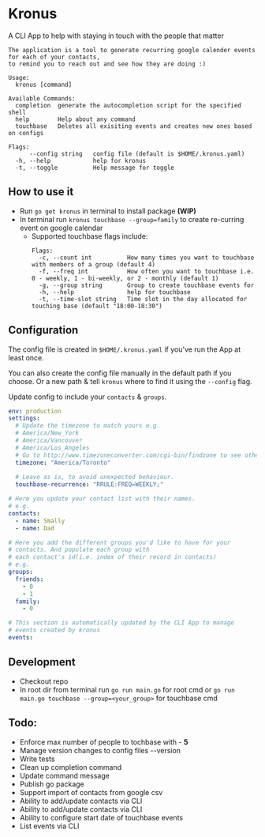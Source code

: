 # Kronus
A CLI App to help with staying in touch with the people that matter
```
The application is a tool to generate recurring google calender events for each of your contacts,
to remind you to reach out and see how they are doing :)

Usage:
  kronus [command]

Available Commands:
  completion  generate the autocompletion script for the specified shell
  help        Help about any command
  touchbase   Deletes all exisiting events and creates new ones based on configs

Flags:
      --config string   config file (default is $HOME/.kronus.yaml)
  -h, --help            help for kronus
  -t, --toggle          Help message for toggle
```

## How to use it
- Run `go get kronus` in terminal to install package **(WIP)**
- In terminal run `kronus touchbase --group=family` to create re-curring event on google calendar
  - Supported touchbase flags include:
    ```
    Flags:
      -c, --count int          How many times you want to touchbase with members of a group (default 4)
      -f, --freq int           How often you want to touchbase i.e. 0 - weekly, 1 - bi-weekly, or 2 - monthly (default 1)
      -g, --group string       Group to create touchbase events for
      -h, --help               help for touchbase
      -t, --time-slot string   Time slot in the day allocated for touching base (default "18:00-18:30")
    ```

## Configuration
The config file is created in `$HOME/.kronus.yaml` if you've run the App at least once.

You can also create the config file manually in the default path if you choose. Or a new path & tell `kronus` where to find it using the `--config` flag.

Update config to include your `contacts` & `groups`. 
  ```yml
  env: production
  settings:
    # Update the timezone to match yours e.g.
    # America/New_York
    # America/Vancouver
    # America/Los_Angeles
    # Go to http://www.timezoneconverter.com/cgi-bin/findzone to see others.
    timezone: "America/Toronto"
    
    # Leave as is, to avoid unexpected behaviour. 
    touchbase-recurrence: "RRULE:FREQ=WEEKLY;"

  # Here you update your contact list with their names.
  # e.g.
  contacts:
    - name: Smally
    - name: Dad

  # Here you add the different groups you'd like to have for your
  # contacts. And populate each group with 
  # each contact's id(i.e. index of their record in contacts)
  # e.g. 
  groups:
    friends:
      - 0
      - 1
    family:
      - 0

  # This section is automatically updated by the CLI App to manage
  # events created by kronus
  events:
  ```

## Development
- Checkout repo
- In root dir from terminal run `go run main.go` for root cmd or `go run main.go touchbase --group=<your_group>` for touchbase cmd

## Todo:
* Enforce max number of people to tochbase with - **5**
* Manage version changes to config files --version
* Write tests
* Clean up completion command
* Update command message
* Publish go package
* Support import of contacts from google csv
* Ability to add/update contacts via CLI
* Ability to add/update contacts via CLI
* Ability to configure start date of touchbase events
* List events via CLI
